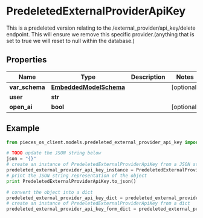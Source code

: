 # PredeletedExternalProviderApiKey

This is a predeleted version relating to the /external_provider/api_key/delete endpoint.  This will ensure we remove this specific provider.(anything that is set to true we will reset to null within the database.)

## Properties

Name | Type | Description | Notes
------------ | ------------- | ------------- | -------------
**var_schema** | [**EmbeddedModelSchema**](EmbeddedModelSchema) |  | [optional] 
**user** | **str** |  | 
**open_ai** | **bool** |  | [optional] 

## Example

```python
from pieces_os_client.models.predeleted_external_provider_api_key import PredeletedExternalProviderApiKey

# TODO update the JSON string below
json = "{}"
# create an instance of PredeletedExternalProviderApiKey from a JSON string
predeleted_external_provider_api_key_instance = PredeletedExternalProviderApiKey.from_json(json)
# print the JSON string representation of the object
print PredeletedExternalProviderApiKey.to_json()

# convert the object into a dict
predeleted_external_provider_api_key_dict = predeleted_external_provider_api_key_instance.to_dict()
# create an instance of PredeletedExternalProviderApiKey from a dict
predeleted_external_provider_api_key_form_dict = predeleted_external_provider_api_key.from_dict(predeleted_external_provider_api_key_dict)
```



